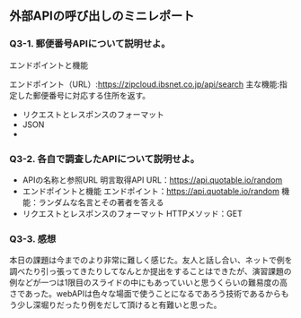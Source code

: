 ## 外部APIの呼び出しのミニレポート
### Q3-1. 郵便番号APIについて説明せよ。
エンドポイントと機能

エンドポイント（URL）:https://zipcloud.ibsnet.co.jp/api/search
主な機能:指定した郵便番号に対応する住所を返す。

* リクエストとレスポンスのフォーマット
* JSON
* 
### Q3-2. 各自で調査したAPIについて説明せよ。
* APIの名称と参照URL
明言取得API
URL：https://api.quotable.io/random
* エンドポイントと機能
  エンドポイント：https://api.quotable.io/random
  機能：ランダムな名言とその著者を答える
* リクエストとレスポンスのフォーマット
  HTTPメソッド：GET
### Q3-3. 感想
本日の課題は今までのより非常に難しく感じた。友人と話し合い、ネットで例を調べたり引っ張ってきたりしてなんとか提出をすることはできたが、演習課題の例などが一つは1限目のスライドの中にもあっていいと思うくらいの難易度の高さであった。webAPIは色々な場面で使うことになるであろう技術であるからもう少し深堀りだったり例をだして頂けると有難いと思った。

